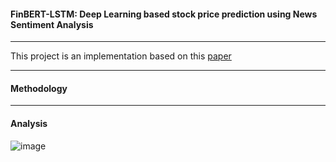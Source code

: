 #### FinBERT-LSTM: Deep Learning based stock price prediction using News Sentiment Analysis
---

This project is an implementation based on this [paper](https://arxiv.org/pdf/2211.07392)

---
#### Methodology


---
#### Analysis
![image](https://github.com/user-attachments/assets/09838fe2-0e41-44a7-9e8e-d0e435d4f785)
